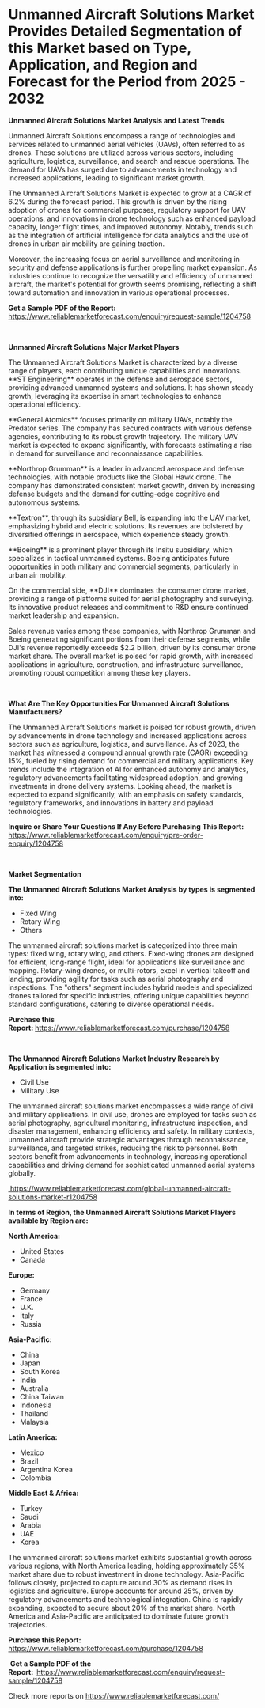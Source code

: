 <p><h1>Unmanned Aircraft Solutions Market Provides Detailed Segmentation of this Market based on Type, Application, and Region and Forecast for the Period from 2025 - 2032</h1></p><p><strong>Unmanned Aircraft Solutions Market Analysis and Latest Trends</strong></p>
<p><p>Unmanned Aircraft Solutions encompass a range of technologies and services related to unmanned aerial vehicles (UAVs), often referred to as drones. These solutions are utilized across various sectors, including agriculture, logistics, surveillance, and search and rescue operations. The demand for UAVs has surged due to advancements in technology and increased applications, leading to significant market growth.</p><p>The Unmanned Aircraft Solutions Market is expected to grow at a CAGR of 6.2% during the forecast period. This growth is driven by the rising adoption of drones for commercial purposes, regulatory support for UAV operations, and innovations in drone technology such as enhanced payload capacity, longer flight times, and improved autonomy. Notably, trends such as the integration of artificial intelligence for data analytics and the use of drones in urban air mobility are gaining traction. </p><p>Moreover, the increasing focus on aerial surveillance and monitoring in security and defense applications is further propelling market expansion. As industries continue to recognize the versatility and efficiency of unmanned aircraft, the market's potential for growth seems promising, reflecting a shift toward automation and innovation in various operational processes.</p></p>
<p><strong>Get a Sample PDF of the Report:&nbsp;</strong> <a href="https://www.reliablemarketforecast.com/enquiry/request-sample/1204758?utm_campaign=2603&utm_medium=2&utm_source=Github&utm_content=ia&utm_term=11032025&utm_id=unmanned-aircraft-solutions">https://www.reliablemarketforecast.com/enquiry/request-sample/1204758</a></p>
<p>&nbsp;</p>
<p><strong>Unmanned Aircraft Solutions Major Market Players</strong></p>
<p><p>The Unmanned Aircraft Solutions Market is characterized by a diverse range of players, each contributing unique capabilities and innovations. **ST Engineering** operates in the defense and aerospace sectors, providing advanced unmanned systems and solutions. It has shown steady growth, leveraging its expertise in smart technologies to enhance operational efficiency. </p><p>**General Atomics** focuses primarily on military UAVs, notably the Predator series. The company has secured contracts with various defense agencies, contributing to its robust growth trajectory. The military UAV market is expected to expand significantly, with forecasts estimating a rise in demand for surveillance and reconnaissance capabilities.</p><p>**Northrop Grumman** is a leader in advanced aerospace and defense technologies, with notable products like the Global Hawk drone. The company has demonstrated consistent market growth, driven by increasing defense budgets and the demand for cutting-edge cognitive and autonomous systems.</p><p>**Textron**, through its subsidiary Bell, is expanding into the UAV market, emphasizing hybrid and electric solutions. Its revenues are bolstered by diversified offerings in aerospace, which experience steady growth.</p><p>**Boeing** is a prominent player through its Insitu subsidiary, which specializes in tactical unmanned systems. Boeing anticipates future opportunities in both military and commercial segments, particularly in urban air mobility.</p><p>On the commercial side, **DJI** dominates the consumer drone market, providing a range of platforms suited for aerial photography and surveying. Its innovative product releases and commitment to R&D ensure continued market leadership and expansion.</p><p>Sales revenue varies among these companies, with Northrop Grumman and Boeing generating significant portions from their defense segments, while DJI's revenue reportedly exceeds $2.2 billion, driven by its consumer drone market share. The overall market is poised for rapid growth, with increased applications in agriculture, construction, and infrastructure surveillance, promoting robust competition among these key players.</p></p>
<p>&nbsp;</p>
<p><strong>What Are The Key Opportunities For Unmanned Aircraft Solutions Manufacturers?</strong></p>
<p><p>The Unmanned Aircraft Solutions market is poised for robust growth, driven by advancements in drone technology and increased applications across sectors such as agriculture, logistics, and surveillance. As of 2023, the market has witnessed a compound annual growth rate (CAGR) exceeding 15%, fueled by rising demand for commercial and military applications. Key trends include the integration of AI for enhanced autonomy and analytics, regulatory advancements facilitating widespread adoption, and growing investments in drone delivery systems. Looking ahead, the market is expected to expand significantly, with an emphasis on safety standards, regulatory frameworks, and innovations in battery and payload technologies.</p></p>
<p><strong>Inquire or Share Your Questions If Any Before Purchasing This Report:</strong> <a href="https://www.reliablemarketforecast.com/enquiry/pre-order-enquiry/1204758?utm_campaign=2603&utm_medium=2&utm_source=Github&utm_content=ia&utm_term=11032025&utm_id=unmanned-aircraft-solutions">https://www.reliablemarketforecast.com/enquiry/pre-order-enquiry/1204758</a></p>
<p>&nbsp;</p>
<p><strong>Market Segmentation</strong></p>
<p><strong>The Unmanned Aircraft Solutions Market Analysis by types is segmented into:</strong></p>
<p><ul><li>Fixed Wing</li><li>Rotary Wing</li><li>Others</li></ul></p>
<p><p>The unmanned aircraft solutions market is categorized into three main types: fixed wing, rotary wing, and others. Fixed-wing drones are designed for efficient, long-range flight, ideal for applications like surveillance and mapping. Rotary-wing drones, or multi-rotors, excel in vertical takeoff and landing, providing agility for tasks such as aerial photography and inspections. The "others" segment includes hybrid models and specialized drones tailored for specific industries, offering unique capabilities beyond standard configurations, catering to diverse operational needs.</p></p>
<p><strong>Purchase this Report:&nbsp;</strong><a href="https://www.reliablemarketforecast.com/purchase/1204758?utm_campaign=2603&utm_medium=2&utm_source=Github&utm_content=ia&utm_term=11032025&utm_id=unmanned-aircraft-solutions">https://www.reliablemarketforecast.com/purchase/1204758</a></p>
<p>&nbsp;</p>
<p><strong>The Unmanned Aircraft Solutions Market Industry Research by Application is segmented into:</strong></p>
<p><ul><li>Civil Use</li><li>Military Use</li></ul></p>
<p><p>The unmanned aircraft solutions market encompasses a wide range of civil and military applications. In civil use, drones are employed for tasks such as aerial photography, agricultural monitoring, infrastructure inspection, and disaster management, enhancing efficiency and safety. In military contexts, unmanned aircraft provide strategic advantages through reconnaissance, surveillance, and targeted strikes, reducing the risk to personnel. Both sectors benefit from advancements in technology, increasing operational capabilities and driving demand for sophisticated unmanned aerial systems globally.</p></p>
<p><a href="https://www.reliablemarketforecast.com/global-unmanned-aircraft-solutions-market-r1204758?utm_campaign=2603&utm_medium=2&utm_source=Github&utm_content=ia&utm_term=11032025&utm_id=unmanned-aircraft-solutions">&nbsp;https://www.reliablemarketforecast.com/global-unmanned-aircraft-solutions-market-r1204758</a></p>
<p><strong>In terms of Region, the Unmanned Aircraft Solutions Market Players available by Region are:</strong></p>
<p>
    <p> <strong> North America: </strong>
        <ul>
            <li>United States</li>
            <li>Canada</li>
        </ul>
        </p> 
    <p> <strong> Europe: </strong>
        <ul>
            <li>Germany</li>
            <li>France</li>
            <li>U.K.</li>
            <li>Italy</li>
            <li>Russia</li>
        </ul>
        </p> 
    <p> <strong> Asia-Pacific: </strong>
        <ul>
            <li>China</li>
            <li>Japan</li>
            <li>South Korea</li>
            <li>India</li>
            <li>Australia</li>
            <li>China Taiwan</li>
            <li>Indonesia</li>
            <li>Thailand</li>
            <li>Malaysia</li>
        </ul>
        </p> 
    <p> <strong> Latin America: </strong>
        <ul>
            <li>Mexico</li>
            <li>Brazil</li>
            <li>Argentina Korea</li>
            <li>Colombia</li>
        </ul>
        </p> 
    <p> <strong> Middle East & Africa: </strong>
        <ul>
            <li>Turkey</li>
            <li>Saudi</li>
            <li>Arabia</li>
            <li>UAE</li>
            <li>Korea</li>
        </ul>
    </p>
    </p>
<p><p>The unmanned aircraft solutions market exhibits substantial growth across various regions, with North America leading, holding approximately 35% market share due to robust investment in drone technology. Asia-Pacific follows closely, projected to capture around 30% as demand rises in logistics and agriculture. Europe accounts for around 25%, driven by regulatory advancements and technological integration. China is rapidly expanding, expected to secure about 20% of the market share. North America and Asia-Pacific are anticipated to dominate future growth trajectories.</p></p>
<p><strong>Purchase this Report: </strong><a href="https://www.reliablemarketforecast.com/purchase/1204758?utm_campaign=2603&utm_medium=2&utm_source=Github&utm_content=ia&utm_term=11032025&utm_id=unmanned-aircraft-solutions">https://www.reliablemarketforecast.com/purchase/1204758</a></p>
<p>&nbsp;<strong>Get a Sample PDF of the Report:&nbsp;&nbsp;</strong><a href="https://www.reliablemarketforecast.com/enquiry/request-sample/1204758?utm_campaign=2603&utm_medium=2&utm_source=Github&utm_content=ia&utm_term=11032025&utm_id=unmanned-aircraft-solutions">https://www.reliablemarketforecast.com/enquiry/request-sample/1204758</a></p>
<p><strong></strong></p>
<p>Check more reports on <a href="https://www.reliablemarketforecast.com/?utm_campaign=2603&utm_medium=2&utm_source=Github&utm_content=ia&utm_term=11032025&utm_id=unmanned-aircraft-solutions">https://www.reliablemarketforecast.com/</a></p>